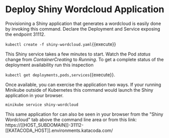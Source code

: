 # Deploy Shiny Wordcloud Application #

Provisioning a Shiny application that generates a wordcloud is easily done by invoking this command. Declare the Deployment and Service exposing the endpoint 31112.

`kubectl create -f shiny-wordcloud.yaml`{{execute}}

This Shiny service takes a few minutes to start. Watch the Pod _status_ change from _ContainerCreating_ to _Running_. To get a complete status of the deployment availability run this inspection

`kubectl get deployments,pods,services`{{execute}}.

Once available, you can exercise the application two ways. If your running Minikube outside of Kubernetes this command would launch the Shiny application in your browser.

`minikube service shiny-wordcloud`

This same application for can also be seen in your browser from the "Shiny Wordcloud" tab above the command line area or from this link: https://[[HOST_SUBDOMAIN]]-31112-[[KATACODA_HOST]].environments.katacoda.com/